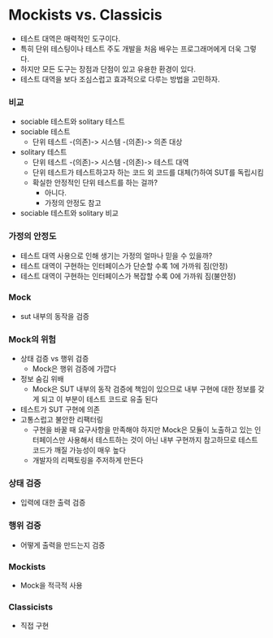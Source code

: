 # Mockists vs. Classicis
- 테스트 대역은 매력적인 도구이다. 
- 특히 단위 테스팅이나 테스트 주도 개발을 처음 배우는 프로그래머에게 더욱 그렇다.
- 하지만 모든 도구는 장점과 단점이 있고 유용한 환경이 있다.
- 테스트 대역을 보다 조심스럽고 효과적으로 다루는 방법을 고민하자.

### 비교
 - sociable 테스트와 solitary 테스트
 - sociable 테스트
     - 단위 테스트 -(의존)-> 시스템 -(의존)-> 의존 대상
 - solitary 테스트
     - 단위 테스트 -(의존)-> 시스템 -(의존)-> 테스트 대역
     - 단위 테스트가 테스트하고자 하는 코드 외 코드를 대체(?)하여 SUT를 독립시킴
     - 확실한 안정적인 단위 테스트를 하는 걸까?
       - 아니다.
       - 가정의 안정도 참고 
 - sociable 테스트와 solitary 비교
 

 ### 가정의 안정도
  - 테스트 대역 사용으로 인해 생기는 가정의 얼마나 믿을 수 있을까?
  - 테스트 대역이 구현하는 인터페이스가 단순할 수록 1에 가까워 짐(안정)
  - 테스트 대역이 구현하는 인터페이스가 복잡할 수록 0에 가까워 짐(불안정)

### Mock
  - sut 내부의 동작을 검증

### Mock의 위험
 - 상태 검증 vs 행위 검증
   - Mock은 행위 검증에 가깝다
 - 정보 숨김 위배
   - Mock은 SUT 내부의 동작 검증에 책임이 있으므로 내부 구현에 대한 정보를 갖게 되고 이 부분이 테스트 코드로 유출 된다
 - 테스트가 SUT 구현에 의존
 - 고통스럽고 불안한 리팩터링
   - 구현을 바꿀 때 요구사항을 만족해야 하지만 Mock은 모듈이 노출하고 있는 인터페이스만 사용해서 테스트하는 것이 아닌 내부 구현까지 참고하므로 테스트 코드가 깨질 가능성이 매우 높다
   - 개발자의 리팩토링을 주저하게 만든다

### 상태 검증
 - 입력에 대한 출력 검증

### 행위 검증
 - 어떻게 출력을 만드는지 검증

### Mockists 
 - Mock을 적극적 사용
 
### Classicists
 - 직접 구현

